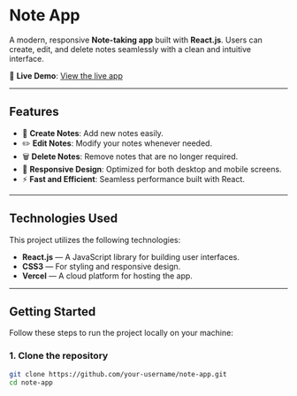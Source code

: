 # Note App

A modern, responsive **Note-taking app** built with **React.js**. Users can create, edit, and delete notes seamlessly with a clean and intuitive interface.

🔗 **Live Demo**: [View the live app](https://note-app-seven-rho-66.vercel.app/)

---

## Features

- 📝 **Create Notes**: Add new notes easily.
- ✏️ **Edit Notes**: Modify your notes whenever needed.
- 🗑️ **Delete Notes**: Remove notes that are no longer required.
- 📱 **Responsive Design**: Optimized for both desktop and mobile screens.
- ⚡ **Fast and Efficient**: Seamless performance built with React.

---

## Technologies Used

This project utilizes the following technologies:

- **React.js** — A JavaScript library for building user interfaces.
- **CSS3** — For styling and responsive design.
- **Vercel** — A cloud platform for hosting the app.

---

## Getting Started

Follow these steps to run the project locally on your machine:

### 1. Clone the repository

```bash
git clone https://github.com/your-username/note-app.git
cd note-app
